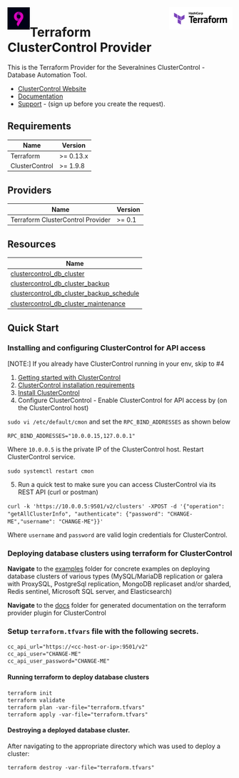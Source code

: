 <!-- markdownlint-disable first-line-h1 no-inline-html -->
<a href="https://terraform.io">
  <picture>
    <source media="(prefers-color-scheme: dark)" srcset="logos/hashicorp/terraform_logo_dark.svg">
    <source media="(prefers-color-scheme: light)" srcset="logos/hashicorp/terraform_logo_light.svg">
    <img src="logos/hashicorp/terraform_logo_light.svg" alt="Terraform logo" title="Terraform" align="right" height="50">
  </picture>
</a>

<a href="https://severalnines.com">
  <picture>
    <source media="(prefers-color-scheme: dark)" srcset="logos/severalnines/severalnies.png">
    <source media="(prefers-color-scheme: light)" srcset="logos/severalnines/severalnies.png">
    <img src="logos/severalnines/severalnies.png" alt="Terraform logo" title="Terraform" align="left" height="50">
  </picture>
</a>

# Terraform ClusterControl Provider

This is the Terraform Provider for the Severalnines ClusterControl - Database Automation Tool.

- [ClusterControl Website](https://severalnines.com/clustercontrol/)
- [Documentation](https://docs.severalnines.com/docs/clustercontrol/)
- [Support](https://support.severalnines.com/hc/en-us/requests/new) -  (sign up before you create the request).

## Requirements

| Name | Version   |
|------|-----------|
| <a name="requirement_terraform"></a> Terraform | >= 0.13.x |
| <a name="requirement_cc"></a> ClusterControl | >= 1.9.8  |


## Providers

| Name | Version |
|------|---------|
| <a name="requirement_teraform_cc"></a> Terraform ClusterControl Provider | >= 0.1  |

## Resources

| Name                                                                                                                                                                     |
|--------------------------------------------------------------------------------------------------------------------------------------------------------------------------|
| [clustercontrol_db_cluster](https://github.com/severalnines/terraform-provider-clustercontrol/blob/main/docs/resources/db_cluster.md#clustercontrol_db_cluster-resource) |
| [clustercontrol_db_cluster_backup](https://github.com/severalnines/terraform-provider-clustercontrol/blob/main/docs/resources/db_cluster_backup.md#clustercontrol_db_cluster_backup-resource)|                                                                                                                                                                                    |
| [clustercontrol_db_cluster_backup_schedule](https://github.com/severalnines/terraform-provider-clustercontrol/blob/main/docs/resources/db_cluster_backup_schedule.md#clustercontrol_db_cluster_backup_schedule-resource) |
| [clustercontrol_db_cluster_maintenance](https://github.com/severalnines/terraform-provider-clustercontrol/blob/main/docs/resources/db_cluster_maintenance.md#clustercontrol_db_cluster_maintenance-resource)|


## Quick Start
### Installing and configuring ClusterControl for API access
[NOTE:] If you already have ClusterControl running in your env, skip to #4
1. [Getting started with ClusterControl](https://docs.severalnines.com/docs/clustercontrol/getting-started/)
2. [ClusterControl installation requirements](https://docs.severalnines.com/docs/clustercontrol/getting-started/)
3. [Install ClusterControl](https://docs.severalnines.com/docs/clustercontrol/installation/automatic-installation/)
4. Configure ClusterControl - Enable ClusterControl for API access by (on the ClusterControl host)

``sudo vi /etc/default/cmon`` and set the ``RPC_BIND_ADDRESSES`` as shown below

``RPC_BIND_ADDRESSES="10.0.0.15,127.0.0.1"``

Where ``10.0.0.5`` is the private IP of the ClusterControl host. Restart ClusterControl service.

``sudo systemctl restart cmon``

5. Run a quick test to make sure you can access ClusterControl via its REST API (curl or postman)

```curl -k 'https://10.0.0.5:9501/v2/clusters' -XPOST -d '{"operation": "getAllClusterInfo", "authenticate": {"password": "CHANGE-ME","username": "CHANGE-ME"}}'```

Where ``username`` and ``password`` are valid login credentials for ClusterControl.

### Deploying database clusters using terraform for ClusterControl

**Navigate** to the [examples](https://github.com/severalnines/terraform-provider-clustercontrol/tree/main/examples) folder 
for concrete examples on deploying database clusters of various types (MySQL/MariaDB replication or galera with ProxySQL, 
PostgreSql replication, MongoDB replicaset and/or sharded, Redis sentinel, Microsoft SQL server, and Elasticsearch)

**Navigate** to the [docs](https://github.com/severalnines/terraform-provider-clustercontrol/tree/main/docs) folder for generated documentation on the terraform provider plugin for ClusterControl

### Setup ``terraform.tfvars`` file with the following secrets.


```editor
cc_api_url="https://<cc-host-or-ip>:9501/v2"
cc_api_user="CHANGE-ME"
cc_api_user_password="CHANGE-ME"
```

#### Running terraform to deploy database clusters

```shell
terraform init
terraform validate
terraform plan -var-file="terraform.tfvars"
terraform apply -var-file="terraform.tfvars"
```

#### Destroying a deployed database cluster.

After navigating to the appropriate directory which was used to deploy a cluster:

```shell
terraform destroy -var-file="terraform.tfvars"
```
